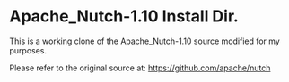 Apache_Nutch-1.10 Install Dir.
==============================

This is a working clone of the Apache_Nutch-1.10 source modified 
for my purposes. 

Please refer to the original source at: https://github.com/apache/nutch
